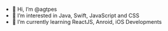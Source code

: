 - 👋 Hi, I’m @agtpes
- 👀 I’m interested in Java, Swift, JavaScript and CSS
- 🌱 I’m currently learning ReactJS, Anroid, iOS Developments

<!---
agtpes/agtpes is a ✨ special ✨ repository because its `README.md` (this file) appears on your GitHub profile.
You can click the Preview link to take a look at your changes.
--->
